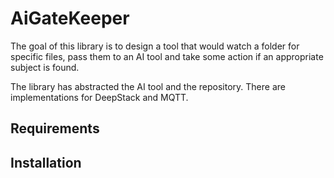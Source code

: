 # AiGateKeeper

The goal of this library is to design a tool that would watch a folder for specific files, pass them to an AI tool and take some action if an appropriate subject is found.

The library has abstracted the AI tool and the repository.  There are implementations for DeepStack and MQTT.

## Requirements

## Installation

